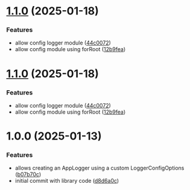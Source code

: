 # [1.1.0](https://github.com/aguirresabino/nestjs-logger/compare/v1.0.0...v1.1.0) (2025-01-18)


### Features

* allow config logger module ([44c0072](https://github.com/aguirresabino/nestjs-logger/commit/44c0072420ad056c6835dbcb11a37604e2bdf78f))
* allow config module using forRoot ([12b9fea](https://github.com/aguirresabino/nestjs-logger/commit/12b9fea82d3d194afafa689197e388f04df6b4d5))

# [1.1.0](https://github.com/aguirresabino/nestjs-logger/compare/v1.0.0...v1.1.0) (2025-01-18)


### Features

* allow config logger module ([44c0072](https://github.com/aguirresabino/nestjs-logger/commit/44c0072420ad056c6835dbcb11a37604e2bdf78f))
* allow config module using forRoot ([12b9fea](https://github.com/aguirresabino/nestjs-logger/commit/12b9fea82d3d194afafa689197e388f04df6b4d5))

# 1.0.0 (2025-01-13)


### Features

* allows creating an AppLogger using a custom LoggerConfigOptions ([b07b70c](https://github.com/aguirresabino/nestjs-logger/commit/b07b70c84558cee915e008a616970e3118ebe52c))
* initial commit with library code ([d8d6a0c](https://github.com/aguirresabino/nestjs-logger/commit/d8d6a0c481cf64db18f83a86b725f85841277013))
